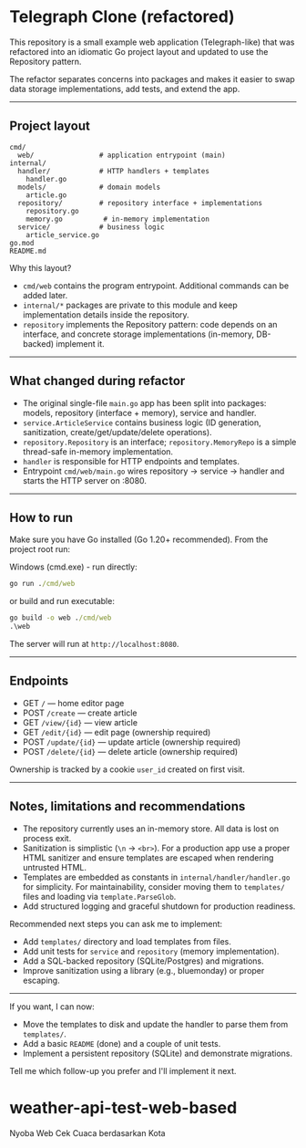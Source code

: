 # Telegraph Clone (refactored)

This repository is a small example web application (Telegraph-like) that was refactored into an idiomatic Go project layout and updated to use the Repository pattern.

The refactor separates concerns into packages and makes it easier to swap data storage implementations, add tests, and extend the app.

---

## Project layout

```
cmd/
  web/                # application entrypoint (main)
internal/
  handler/            # HTTP handlers + templates
    handler.go
  models/             # domain models
    article.go
  repository/         # repository interface + implementations
    repository.go
    memory.go          # in-memory implementation
  service/            # business logic
    article_service.go
go.mod
README.md
```

Why this layout?
- `cmd/web` contains the program entrypoint. Additional commands can be added later.
- `internal/*` packages are private to this module and keep implementation details inside the repository.
- `repository` implements the Repository pattern: code depends on an interface, and concrete storage implementations (in-memory, DB-backed) implement it.

---

## What changed during refactor

- The original single-file `main.go` app has been split into packages: models, repository (interface + memory), service and handler.
- `service.ArticleService` contains business logic (ID generation, sanitization, create/get/update/delete operations).
- `repository.Repository` is an interface; `repository.MemoryRepo` is a simple thread-safe in-memory implementation.
- `handler` is responsible for HTTP endpoints and templates.
- Entrypoint `cmd/web/main.go` wires repository -> service -> handler and starts the HTTP server on :8080.

---

## How to run

Make sure you have Go installed (Go 1.20+ recommended). From the project root run:

Windows (cmd.exe) - run directly:

```cmd
go run ./cmd/web
```

or build and run executable:

```cmd
go build -o web ./cmd/web
.\web
```

The server will run at `http://localhost:8080`.

---

## Endpoints

- GET `/` — home editor page
- POST `/create` — create article
- GET `/view/{id}` — view article
- GET `/edit/{id}` — edit page (ownership required)
- POST `/update/{id}` — update article (ownership required)
- POST `/delete/{id}` — delete article (ownership required)

Ownership is tracked by a cookie `user_id` created on first visit.

---

## Notes, limitations and recommendations

- The repository currently uses an in-memory store. All data is lost on process exit.
- Sanitization is simplistic (`\n` -> `<br>`). For a production app use a proper HTML sanitizer and ensure templates are escaped when rendering untrusted HTML.
- Templates are embedded as constants in `internal/handler/handler.go` for simplicity. For maintainability, consider moving them to `templates/` files and loading via `template.ParseGlob`.
- Add structured logging and graceful shutdown for production readiness.

Recommended next steps you can ask me to implement:
- Add `templates/` directory and load templates from files.
- Add unit tests for `service` and `repository` (memory implementation).
- Add a SQL-backed repository (SQLite/Postgres) and migrations.
- Improve sanitization using a library (e.g., bluemonday) or proper escaping.

---

If you want, I can now:
- Move the templates to disk and update the handler to parse them from `templates/`.
- Add a basic `README` (done) and a couple of unit tests.
- Implement a persistent repository (SQLite) and demonstrate migrations.

Tell me which follow-up you prefer and I'll implement it next.
# weather-api-test-web-based
Nyoba Web Cek Cuaca berdasarkan Kota
